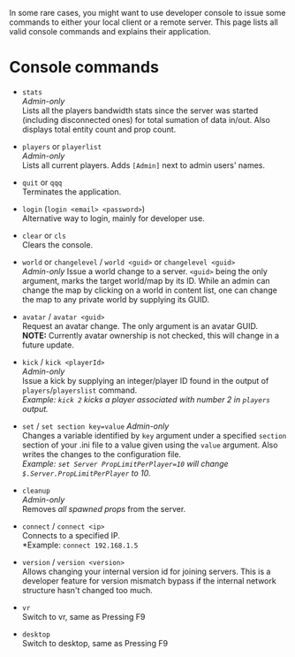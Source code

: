 In some rare cases, you might want to use developer console to issue some commands to either your local client or a remote server. This page lists all valid console commands and explains their application.

# Console commands

- `stats`  
  *Admin-only*  
  Lists all the players bandwidth stats since the server was started (including disconnected ones) for total sumation of data in/out. Also displays total entity count and prop count.

- `players` or `playerlist`  
  *Admin-only*  
  Lists all current players. Adds `[Admin]` next to admin users' names.

- `quit` or `qqq`  
  Terminates the application.

- `login` (`login <email> <password>`)  
  Alternative way to login, mainly for developer use.

- `clear` or `cls`  
  Clears the console.

- `world` or `changelevel` / `world <guid>` or `changelevel <guid>`  
  *Admin-only*
  Issue a world change to a server. `<guid>` being the only argument, marks the target world/map by its ID. While an admin can change the map by clicking on a world in content list, one can change the map to any private world by supplying its GUID.

- `avatar` / `avatar <guid>`  
  Request an avatar change. The only argument is an avatar GUID.  
  **NOTE:** Currently avatar ownership is not checked, this will change in a future update.

- `kick` / `kick <playerId>`  
  *Admin-only*  
  Issue a kick by supplying an integer/player ID found in the output of `players`/`playerslist` command.  
  *Example: `kick 2` kicks a player associated with number 2 in `players` output.*

- `set` / `set section key=value`
  *Admin-only*  
  Changes a variable identified by `key` argument under a specified `section` section of your .ini file to a value given using the `value` argument. Also writes the changes to the configuration file.  
  *Example: `set Server PropLimitPerPlayer=10` will change `$.Server.PropLimitPerPlayer` to 10.*

- `cleanup`  
  *Admin-only*  
  Removes *all spawned props* from the server.

- `connect` / `connect <ip>`  
  Connects to a specified IP.  
  *Example: `connect 192.168.1.5`

- `version` / `version <version>`  
  Allows changing your internal version id for joining servers. This is a developer feature for version mismatch bypass if the internal network structure hasn't changed too much.

- `vr`  
  Switch to vr, same as Pressing F9

- `desktop`  
  Switch to desktop, same as Pressing F9